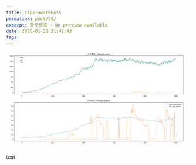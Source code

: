 ```yaml
---
title: tips-awareness
permalink: post/74/
excerpt: 暂无预览 - No preview available
date: 2025-01-28 21:47:43
tags:
---
```


![](image.png)

test

<br>